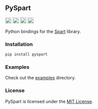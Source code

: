 ## PySpart

[<img alt="license" src="https://img.shields.io/badge/license-MIT-007ec6?style=flat&logo=open-source-initiative" height="20">](https://github.com/habedi/spart/tree/main/pyspart/LICENSE)
[<img alt="python version" src="https://img.shields.io/badge/Python-%3E=3.10-blue?style=flat&logo=python" height="20">](https://github.com/habedi/spart/tree/main/pyspart)
[<img alt="pypi" src="https://img.shields.io/pypi/v/pyspart?style=flat&logo=pypi&color=fc8d62" height="20">](https://pypi.org/project/pyspart)
[<img alt="downloads" src="https://img.shields.io/pypi/dm/pyspart?style=flat&logo=pypi" height="20">](https://pypi.org/project/pyspart)

Python bindings for the [Spart](https://github.com/habedi/spart) library.

### Installation

```bash
pip install pyspart
````

### Examples

Check out the [examples](https://github.com/habedi/spart/tree/main/pyspart/examples) directory.

### License

PySpart is licensed under the [MIT License](https://github.com/habedi/spart/tree/main/pyspart/LICENSE).
